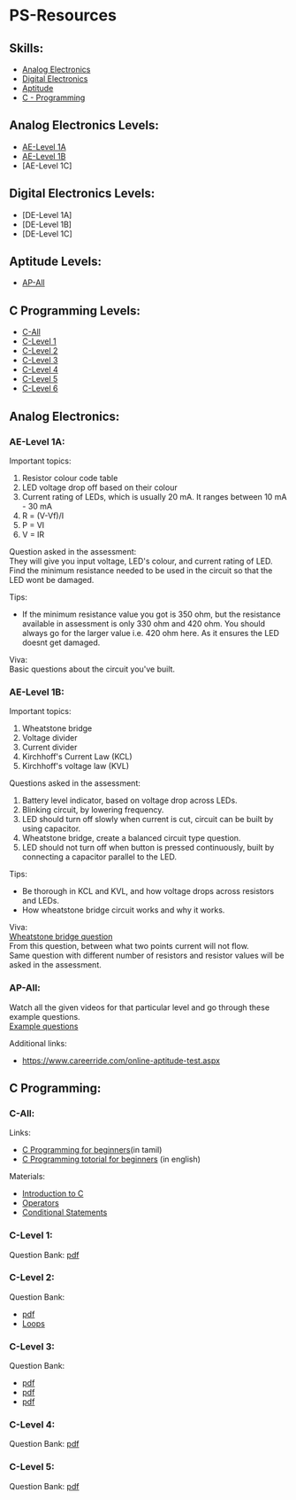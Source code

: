 # PS-Resources

## Skills:
- [Analog Electronics](#analog-electronics-levels)
- [Digital Electronics](#digital-electronics-levels)
- [Aptitude](#aptitude-levels)
- [C - Programming](#c-programming-levels)

## Analog Electronics Levels:
- [AE-Level 1A](#ae-level-1a)
- [AE-Level 1B](#ae-level-1b)
- [AE-Level 1C]

## Digital Electronics Levels:
- [DE-Level 1A]
- [DE-Level 1B]
- [DE-Level 1C]

## Aptitude Levels:
- [AP-All](#ap-all)

## C Programming Levels:  
- [C-All](#c-all)
- [C-Level 1](#c-level-1)
- [C-Level 2](#c-level-2)
- [C-Level 3](#c-level-3)
- [C-Level 4](#c-level-4)
- [C-Level 5](#c-level-5)
- [C-Level 6](#c-level-6)

## Analog Electronics:
### AE-Level 1A:
Important topics:
1. Resistor colour code table
2. LED voltage drop off based on their colour
3. Current rating of LEDs, which is usually 20 mA. It ranges between 10 mA - 30 mA
4. R = (V-Vf)/I
5. P = VI
6. V = IR

Question asked in the assessment:  
They will give you input voltage, LED's colour, and current rating of LED. Find the minimum resistance needed to be used in the circuit so that the LED wont be damaged.  
  
Tips:
- If the minimum resistance value you got is 350 ohm, but the resistance available in assessment is only 330 ohm and 420 ohm. You should always go for the larger value i.e. 420 ohm here. As it ensures the LED doesnt get damaged.  
  
Viva:  
Basic questions about the circuit you've built.  

### AE-Level 1B:
Important topics:
1. Wheatstone bridge
2. Voltage divider
3. Current divider
4. Kirchhoff's Current Law (KCL)
5. Kirchhoff's voltage law (KVL)

Questions asked in the assessment:
1. Battery level indicator, based on voltage drop across LEDs.
2. Blinking circuit, by lowering frequency.
3. LED should turn off slowly when current is cut, circuit can be built by using capacitor.
5. Wheatstone bridge, create a balanced circuit type question.
6. LED should not turn off when button is pressed continuously, built by connecting a capacitor parallel to the LED.

Tips:  
- Be thorough in KCL and KVL, and how voltage drops across resistors and LEDs.
- How wheatstone bridge circuit works and why it works.

Viva:  
[Wheatstone bridge question](https://postimg.cc/18vVWbHN)  
From this question, between what two points current will not flow.  
Same question with different number of resistors and resistor values will be asked in the assessment.

### AP-All:
Watch all the given videos for that particular level and go through these example questions.  
[Example questions](https://www.indiabix.com/aptitude/questions-and-answers/)

Additional links:
- https://www.careerride.com/online-aptitude-test.aspx

## C Programming:
### C-All:
Links:
- [C Programming for beginners](https://youtube.com/playlist?list=PLhP5RsB7fhE3JWGm72JF7KoXbJmhLXlxB&si=TV-OouOdcRHFRE_v)(in tamil)
- [C Programming totorial for beginners](https://youtu.be/87SH2Cn0s9A?si=72hnEzjpOpkmOeSg) (in english)

Materials: 
- [Introduction to C](https://github.com/NishanthGit3/ps-resources/blob/f1ead5dd038e3d34e4ea5eb5b2213b3ad5a70477/resources/Numbering%20System%20and%20Introduction%20to%20C.pdf)
- [Operators](https://github.com/NishanthGit3/ps-resources/blob/654535805a2abd463bcf123403ce6ff3f822ef8c/resources/Operators.pdf)
- [Conditional Statements](https://github.com/NishanthGit3/ps-resources/blob/654535805a2abd463bcf123403ce6ff3f822ef8c/resources/Type%20Casting%20and%20Conditional%20Statement.pdf)

### C-Level 1:  
Question Bank: [pdf](https://github.com/NishanthGit3/ps-resources/blob/f1ead5dd038e3d34e4ea5eb5b2213b3ad5a70477/resources/Level%201%20(if%20else).docx)

### C-Level 2:  
Question Bank: 
- [pdf](https://github.com/NishanthGit3/ps-resources/blob/f1ead5dd038e3d34e4ea5eb5b2213b3ad5a70477/resources/LEVEL%202.pdf)
- [Loops](https://github.com/NishanthGit3/ps-resources/blob/f1ead5dd038e3d34e4ea5eb5b2213b3ad5a70477/resources/Loops.pdf)
               

### C-Level 3:  
Question Bank: 
- [pdf](https://github.com/NishanthGit3/ps-resources/blob/4a83b4400079a69f061aeaf1615adb946ef9fad9/resources/Arrays.pdf)
- [pdf](https://github.com/NishanthGit3/ps-resources/blob/4a83b4400079a69f061aeaf1615adb946ef9fad9/resources/Level%203%20(Arrays).pdf)
- [pdf](https://github.com/NishanthGit3/ps-resources/blob/4a83b4400079a69f061aeaf1615adb946ef9fad9/resources/Level%203.pdf)

### C-Level 4:  
Question Bank: [pdf](https://github.com/NishanthGit3/ps-resources/blob/308556069b7e7377a39de318982f3825e117ab5c/resources/LEVEL%204(QNS).pdf)

### C-Level 5:  
Question Bank: [pdf](https://github.com/NishanthGit3/ps-resources/blob/4a83b4400079a69f061aeaf1615adb946ef9fad9/resources/LEVEL%205.pdf)
